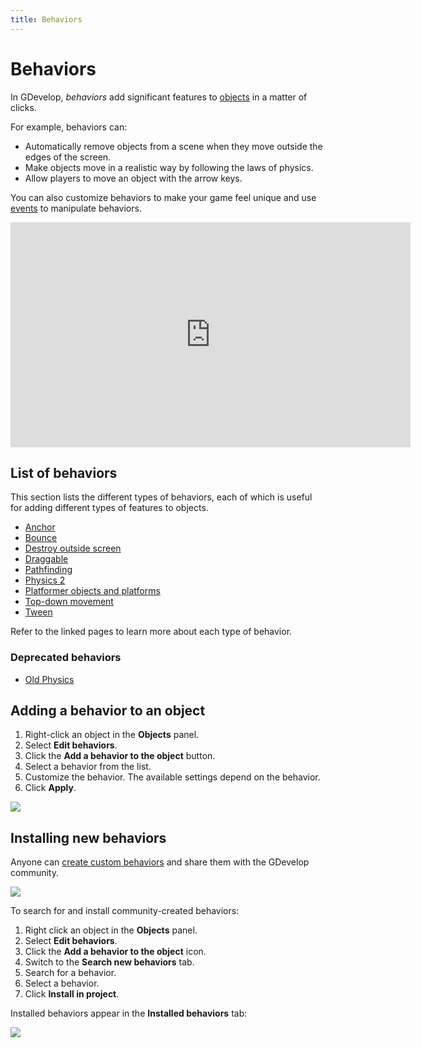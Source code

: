 ```yaml
---
title: Behaviors
---
```

# Behaviors

In GDevelop, _behaviors_ add significant features to [objects](/gdevelop5/objects) in a matter of clicks.

For example, behaviors can:

* Automatically remove objects from a scene when they move outside the edges of the screen.
* Make objects move in a realistic way by following the laws of physics.
* Allow players to move an object with the arrow keys.

You can also customize behaviors to make your game feel unique and use [events](/gdevelop5/events) to manipulate behaviors.

<iframe width="640" height="360" src="https://www.youtube.com/embed/-U8WFcpUmMg" frameborder="0" allow="accelerometer; autoplay; encrypted-media; gyroscope; picture-in-picture" allowfullscreen></iframe>

## List of behaviors

This section lists the different types of behaviors, each of which is useful for adding different types of features to objects.

- [Anchor](/gdevelop5/behaviors/anchor)
- [Bounce](/gdevelop5/behaviors/bounce)
- [Destroy outside screen](/gdevelop5/behaviors/destroyoutside)
- [Draggable](/gdevelop5/behaviors/draggable)
- [Pathfinding](/gdevelop5/behaviors/pathfinding)
- [Physics 2](/gdevelop5/behaviors/physics2)
- [Platformer objects and platforms](/gdevelop5/behaviors/platformer)
- [Top-down movement](/gdevelop5/behaviors/topdown)
- [Tween](/gdevelop5/behaviors/tween)

Refer to the linked pages to learn more about each type of behavior.

### Deprecated behaviors

- [Old Physics](/gdevelop5/behaviors/physics)

## Adding a behavior to an object

1. Right-click an object in the **Objects** panel.
2. Select **Edit behaviors**.
3. Click the **Add a behavior to the object** button.
4. Select a behavior from the list.
5. Customize the behavior. The available settings depend on the behavior.
6. Click **Apply**.

![](/gdevelop5/behaviors-demo-create.gif)

## Installing new behaviors

Anyone can [create custom behaviors](/gdevelop5/behaviors/events-based-behaviors) and share them with the GDevelop community.

![](/gdevelop5/behaviors/pasted/20230305-104957.png)

To search for and install community-created behaviors:

1. Right click an object in the **Objects** panel.
2. Select **Edit behaviors**.
4. Click the **Add a behavior to the object** icon.
5. Switch to the **Search new behaviors** tab.
6. Search for a behavior.
7. Select a behavior.
8. Click **Install in project**.

Installed behaviors appear in the **Installed behaviors** tab:

![](/gdevelop5/behaviors/pasted/20230305-105029.png)

